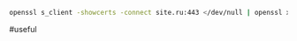 ```bash
openssl s_client -showcerts -connect site.ru:443 </dev/null | openssl x509 -noout -dates
```

#useful